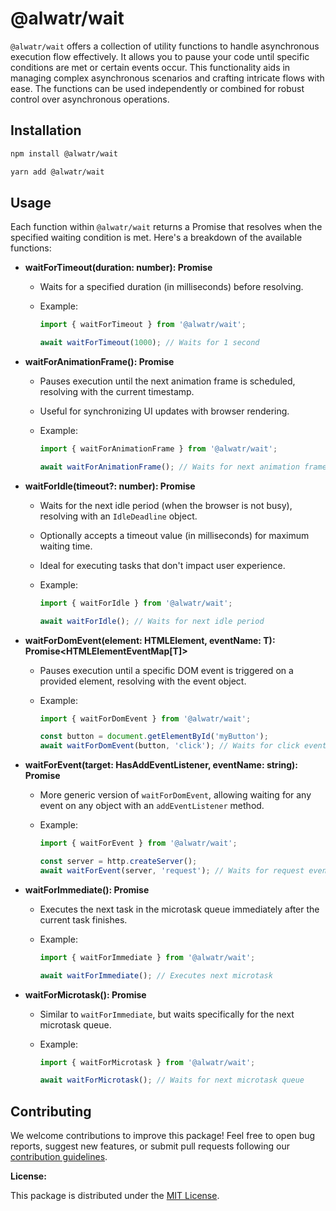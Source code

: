 # @alwatr/wait

`@alwatr/wait` offers a collection of utility functions to handle asynchronous execution flow effectively. It allows you to pause your code until specific conditions are met or certain events occur. This functionality aids in managing complex asynchronous scenarios and crafting intricate flows with ease. The functions can be used independently or combined for robust control over asynchronous operations.

## Installation

```bash
npm install @alwatr/wait
```

```bash
yarn add @alwatr/wait
```

## Usage

Each function within `@alwatr/wait` returns a Promise that resolves when the specified waiting condition is met. Here's a breakdown of the available functions:

* **waitForTimeout(duration: number): Promise<void>**
  * Waits for a specified duration (in milliseconds) before resolving.
  * Example:

    ```typescript
    import { waitForTimeout } from '@alwatr/wait';

    await waitForTimeout(1000); // Waits for 1 second
    ```

* **waitForAnimationFrame(): Promise<DOMHighResTimeStamp>**
  * Pauses execution until the next animation frame is scheduled, resolving with the current timestamp.
  * Useful for synchronizing UI updates with browser rendering.
  * Example:

    ```typescript
    import { waitForAnimationFrame } from '@alwatr/wait';

    await waitForAnimationFrame(); // Waits for next animation frame
    ```

* **waitForIdle(timeout?: number): Promise<IdleDeadline>**
  * Waits for the next idle period (when the browser is not busy), resolving with an `IdleDeadline` object.
  * Optionally accepts a timeout value (in milliseconds) for maximum waiting time.
  * Ideal for executing tasks that don't impact user experience.
  * Example:

    ```typescript
    import { waitForIdle } from '@alwatr/wait';

    await waitForIdle(); // Waits for next idle period
    ```

* **waitForDomEvent<T extends keyof HTMLElementEventMap>(element: HTMLElement, eventName: T): Promise<HTMLElementEventMap[T]>**
  * Pauses execution until a specific DOM event is triggered on a provided element, resolving with the event object.
  * Example:

    ```typescript
    import { waitForDomEvent } from '@alwatr/wait';

    const button = document.getElementById('myButton');
    await waitForDomEvent(button, 'click'); // Waits for click event on button
    ```

* **waitForEvent(target: HasAddEventListener, eventName: string): Promise<Event>**
  * More generic version of `waitForDomEvent`, allowing waiting for any event on any object with an `addEventListener` method.
  * Example:

    ```typescript
    import { waitForEvent } from '@alwatr/wait';

    const server = http.createServer();
    await waitForEvent(server, 'request'); // Waits for request event on server
    ```

* **waitForImmediate(): Promise<void>**
  * Executes the next task in the microtask queue immediately after the current task finishes.
  * Example:

    ```typescript
    import { waitForImmediate } from '@alwatr/wait';

    await waitForImmediate(); // Executes next microtask
    ```

* **waitForMicrotask(): Promise<void>**
  * Similar to `waitForImmediate`, but waits specifically for the next microtask queue.
  * Example:

    ```typescript
    import { waitForMicrotask } from '@alwatr/wait';

    await waitForMicrotask(); // Waits for next microtask queue
    ```

## Contributing

We welcome contributions to improve this package! Feel free to open bug reports, suggest new features, or submit pull requests following our [contribution guidelines](https://github.com/Alwatr/.github/blob/next/CONTRIBUTING.md).

**License:**

This package is distributed under the [MIT License](https://alimd.mit-license.org/).
